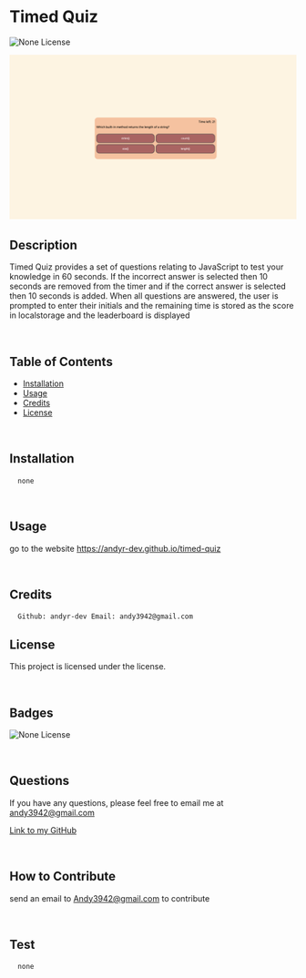 # Timed Quiz
  
  ![None License](https://img.shields.io/badge/license-None-blueviolet)
  
  ![](./Assets/quiz.png)
  ## Description
  
  Timed Quiz provides a set of questions relating to JavaScript to test your knowledge in 60 seconds. If the incorrect answer is selected then 10 seconds are removed from the timer and if the correct answer is selected then 10 seconds is added. When all questions are answered, the user is prompted to enter their initials and the remaining time is stored as the score in localstorage and the leaderboard is displayed

   <br/>

  ## Table of Contents
  
  - [Installation](#installation)
  - [Usage](#usage)
  - [Credits](#credits)
  - [License](#license)

  <br/>
  
  ## Installation

      none

  
  <br/>

  ## Usage

  go to the website https://andyr-dev.github.io/timed-quiz

  <br/>
  
  ## Credits

      Github: andyr-dev Email: andy3942@gmail.com
  
  ## License

  This project is licensed under the  license.
  
  <br/>

  ## Badges

  ![None License](https://img.shields.io/badge/license-None-blueviolet)  

  <br/>
  
  ## Questions

  If you have any questions, please feel free to email me at andy3942@gmail.com

  [Link to my GitHub](https://github.com/andyr-dev/)
  
  <br/>

  ## How to Contribute

  send an email to Andy3942@gmail.com to contribute

  <br/>
  
  ## Test
      none